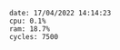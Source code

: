 

                date: 17/04/2022 14:14:23
                cpu: 0.1%
                ram: 18.7%
                cycles: 7500

                         